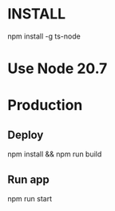 # INSTALL
npm install -g ts-node
# Use Node 20.7

# Production
## Deploy
npm install && npm run  build

## Run app
npm run start